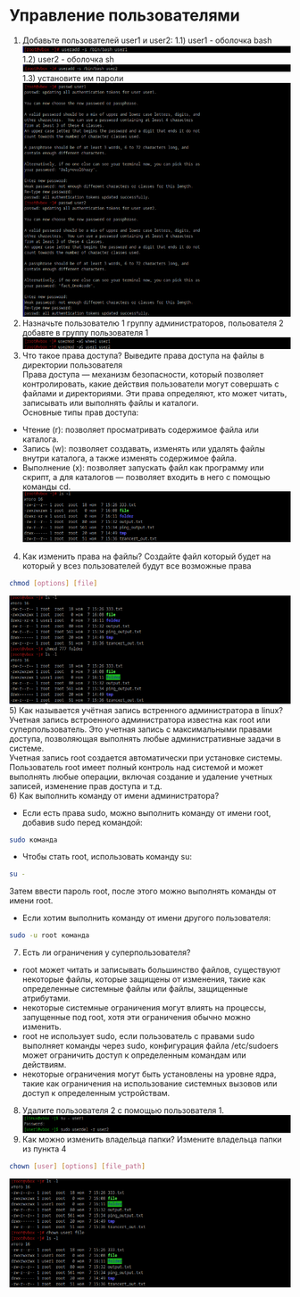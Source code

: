 # Управление пользователями

1) Добавьте пользователей user1 и user2:
    1.1) user1 - оболочка bash<br />
![alt text](https://github.com/kryffaer/Tasks_241/blob/my_reply/2-User%20manage/screenshots/1.png?raw=true)<br />
    1.2) user2 - оболочка sh<br />
![alt text](https://github.com/kryffaer/Tasks_241/blob/my_reply/2-User%20manage/screenshots/2.png?raw=true)<br />
    1.3) установите им пароли<br />
![alt text](https://github.com/kryffaer/Tasks_241/blob/my_reply/2-User%20manage/screenshots/3.png?raw=true)<br />
2) Назначьте пользователю 1 группу администраторов, польователя 2 добавте в группу пользователя 1<br />
![alt text](https://github.com/kryffaer/Tasks_241/blob/my_reply/2-User%20manage/screenshots/4.png?raw=true)<br />
3) Что такое права доступа? Выведите права доступа на файлы в директории пользователя<br />
Права доступа — механизм безопасности, который позволяет контролировать, какие действия пользователи могут совершать с файлами и директориями. Эти права определяют, кто может читать, записывать или выполнять файлы и каталоги.<br />
Основные типы прав доступа:<br />
* Чтение (r): позволяет просматривать содержимое файла или каталога.<br />
* Запись (w): позволяет создавать, изменять или удалять файлы внутри каталога, а также изменять содержимое файла.<br />
* Выполнение (x): позволяет запускать файл как программу или скрипт, а для каталогов — позволяет входить в него с помощью команды cd.<br />
![alt text](https://github.com/kryffaer/Tasks_241/blob/my_reply/2-User%20manage/screenshots/5.png?raw=true)<br />
4) Как изменить права на файлы? Создайте файл который будет на который у всез пользователей будут все возможные права<br />
```sh
chmod [options] [file]
```
![alt text](https://github.com/kryffaer/Tasks_241/blob/my_reply/2-User%20manage/screenshots/6.png?raw=true)<br />
5) Как называется учётная запись встренного администратора в linux?<br />
Учетная запись встроенного администратора известна как root или суперпользователь. Это учетная запись с максимальными правами доступа, позволяющая выполнять любые административные задачи в системе.<br />
Учетная запись root создается автоматически при установке системы. Пользователь root имеет полный контроль над системой и может выполнять любые операции, включая создание и удаление учетных записей, изменение прав доступа и т.д.<br />
6) Как выполнить команду от имени администратора?<br />
* Если есть права sudo, можно выполнить команду от имени root, добавив sudo перед командой:<br />
```sh
sudo команда
```
* Чтобы стать root, использовать команду su:<br />
```sh
su -
```
Затем ввести пароль root, после этого можно выполнять команды от имени root.<br />
* Если хотим выполнить команду от имени другого пользователя:<br />
```sh
sudo -u root команда
```
7) Есть ли ограничения у суперпользователя?<br />
* root может читать и записывать большинство файлов, существуют некоторые файлы, которые защищены от изменения, такие как определенные системные файлы или файлы, защищенные атрибутами.<br />
* некоторые системные ограничения могут влиять на процессы, запущенные под root, хотя эти ограничения обычно можно изменить.<br />
* root не использует sudo, если пользователь с правами sudo выполняет команды через sudo, конфигурация файла /etc/sudoers может ограничить доступ к определенным командам или действиям.<br />
* некоторые ограничения могут быть установлены на уровне ядра, такие как ограничения на использование системных вызовов или доступ к определенным устройствам.<br />
8) Удалите пользователя 2 с помощью пользователя 1.<br />
![alt text](https://github.com/kryffaer/Tasks_241/blob/my_reply/2-User%20manage/screenshots/7.png?raw=true)<br />
9) Как можно изменить владельца папки? Измените владельца папки из пункта 4<br />
```sh
chown [user] [options] [file_path]
```
![alt text](https://github.com/kryffaer/Tasks_241/blob/my_reply/2-User%20manage/screenshots/8.png?raw=true)<br />
